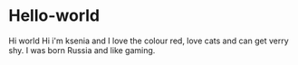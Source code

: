 # Hello-world
Hi world
Hi i'm ksenia and I love the colour red, love cats and can get verry shy. I was born Russia and like gaming.
